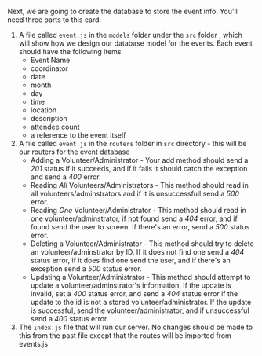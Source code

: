 <!--title={Event Database}-->

Next, we are going to create the database to store the event info. You'll need three parts to this card: 

1. A file called `event.js` in the `models` folder under the ``src`` folder , which will show how we design our database model for the events. Each event should have the following items
   * Event Name
   * coordinator 
   * date
   * month
   * day
   * time
   * location
   * description
   * attendee count
   * a reference to the event itself
2. A file called `event.js` in the `routers` folder in `src` directory - this will be our routers for the event database
   * Adding a Volunteer/Administrator - Your add method should send a *201* status if it succeeds, and if it fails it should catch the exception and send a *400* error. 
   * Reading *All* Volunteers/Administrators - This method should read in all volunteers/adminstrators and if it is unsuccessfull send a *500* error. 
   * Reading *One* Volunteer/Administrator - This method should read in one volunteer/adminstrator,  if not found send a *404* error, and if found send the user to screen. If there's an error, send a *500* status error. 
   * Deleting a Volunteer/Administrator - This method should try to delete an volunteer/adminstrator by ID. If it does not find one send a *404* status error, if it does find one send the user, and if there's an exception send a *500* status error.
   * Updating a Volunteer/Administrator - This method should attempt to update a volunteer/adminstrator's information.  If the update is invalid, set a *400* status error, and send a *404* status error if the update to the id is not a stored volunteer/administrator. If the update is successful, send the volunteer/administrator, and if unsuccessful send a *400* status error. 
3. The `index.js` file that will run our server. No changes should be made to this from the past file except that the routes will be imported from events.js









